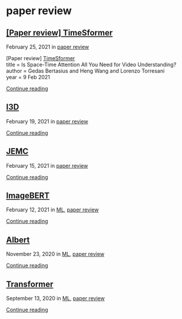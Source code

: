 # paper review

##  [\[Paper review\] TimeSformer](../2021/02/paper-review-timesformer.md)

 February 25, 2021 in [paper review](paper-review.md)

\[Paper review\] [TimeSformer](https://arxiv.org/pdf/2102.05095v1.pdf)  
 title = Is Space-Time Attention All You Need for Video Understanding?  
 author = Gedas Bertasius and Heng Wang and Lorenzo Torresani  
 year = 9 Feb 2021

 [Continue reading](../2021/02/paper-review-timesformer.md)

##  [I3D](../2021/02/i3d.md)

 February 19, 2021 in [paper review](paper-review.md)

 [Continue reading](../2021/02/i3d.md)

##  [JEMC](../2021/02/jemc.md)

 February 15, 2021 in [paper review](paper-review.md)

 [Continue reading](../2021/02/jemc.md)

##  [ImageBERT](../2021/02/imagebert.md)

 February 12, 2021 in [ML](ml.md), [paper review](paper-review.md)

 [Continue reading](../2021/02/imagebert.md)

##  [Albert](../2020/11/albert.md)

 November 23, 2020 in [ML](ml.md), [paper review](paper-review.md)

 [Continue reading](../2020/11/albert.md)

##  [Transformer](../2020/09/transformer.md)

 September 13, 2020 in [ML](ml.md), [paper review](paper-review.md)

 [Continue reading](../2020/09/transformer.md)

